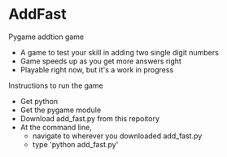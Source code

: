 # AddFast
Pygame addtion game

- A game to test your skill in adding two single digit numbers
- Game speeds up as you get more answers right
- Playable right now, but it's a work in progress

Instructions to run the game

- Get python
- Get the pygame module
- Download add_fast.py from this repoitory
- At the command line,
  - navigate to wherever you downloaded add_fast.py
  - type 'python add_fast.py'